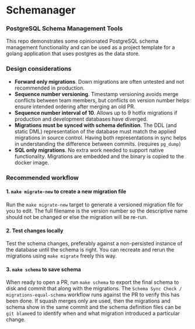 # Schemanager
### PostgreSQL Schema Management Tools

This repo demonstrates some opinionated PostgreSQL schema management functionality and can be used as a project template 
for a golang application that uses postgres as the data store.

### Design considerations

- **Forward only migrations**. Down migrations are often untested and not recommended in production.
- **Sequence number versioning**. Timestamp versioning avoids merge conflicts between team members, but conflicts on 
  version number helps ensure intended ordering after merging an old PR.
- **Sequence number interval of 10**. Allows up to 9 hotfix migrations if production and development databases have diverged.
- **Migrations must be synced with schema definition**. The DDL (and static DML) representation of the database must match
  the applied migrations in source control. Having both representations in sync helps in understanding the difference
  between commits. (requires `pg_dump`)
- **SQL only migrations**. No extra work needed to support native functionality. Migrations are embedded and the binary
  is copied to the docker image.

### Recommended workflow

#### 1. `make migrate-new` to create a new migration file

Run the `make migrate-new` target to generate a versioned migration file for you to edit. The full filename is the
version number so the descriptive name should not be changed or else the migration will be re-run.

#### 2. Test changes locally

Test the schema changes, preferably against a non-persisted instance of the database until the schema is right. You can
recreate and rerun the migrations using `make migrate` freely this way.

#### 3. `make schema` to save schema

When ready to open a PR, run `make schema` to export the final schema to disk and commit that along with the migrations.
The `Schema Sync Check / migrations-equal-schema` workflow runs against the PR to verify this has been done. If squash
merges only are used, then the migrations and schema show in the same commit and the schema definition files can be
`git blame`ed to identify when and what migration introduced a particular change.
